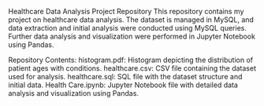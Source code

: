 Healthcare Data Analysis Project Repository
This repository contains my project on healthcare data analysis. The dataset is managed in MySQL, and data extraction and initial analysis were conducted using MySQL queries. Further data analysis and visualization were performed in Jupyter Notebook using Pandas.

Repository Contents:
histogram.pdf: Histogram depicting the distribution of patient ages with conditions.
healthcare.csv: CSV file containing the dataset used for analysis.
healthcare.sql: SQL file with the dataset structure and initial data.
Health Care.ipynb: Jupyter Notebook file with detailed data analysis and visualization using Pandas.
